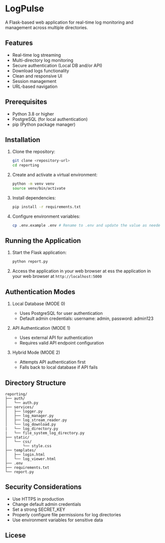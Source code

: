 # LogPulse

A Flask-based web application for real-time log monitoring and management across multiple directories.

## Features

- Real-time log streaming
- Multi-directory log monitoring
- Secure authentication (Local DB and/or API)
- Download logs functionality
- Clean and responsive UI
- Session management
- URL-based navigation

## Prerequisites

- Python 3.8 or higher
- PostgreSQL (for local authentication)
- pip (Python package manager)

## Installation

1. Clone the repository:

    ```bash
    git clone <repository-url>
    cd reporting
    ```

2. Create and activate a virtual environment:

    ```bash
    python -m venv venv
    source venv/bin/activate
    ```

3. Install dependencies:

    ```bash
    pip install -r requirements.txt
    ```

4. Configure environment variables:

    ```bash
    cp .env.example .env # Rename to .env and update the value as needed
    ```

## Running the Application

1. Start the Flask application:

    ```bash
    python report.py
    ```

2. Access the application in your web browser at ess the application in your web browser at `http://localhost:5000`

## Authentication Modes

1. Local Database (MODE 0)
   - Uses PostgreSQL for user authentication
   - Default admin credentials: username: admin, password: admin123

2. API Authentication (MODE 1)
   - Uses external API for authentication
   - Requires valid API endpoint configuration

3. Hybrid Mode (MODE 2)
   - Attempts API authentication first
   - Falls back to local database if API fails

## Directory Structure

```plaintext
reporting/
├── auth/
│   └── auth.py
├── services/
│   ├── logger.py
│   ├── log_manager.py
│   ├── log_stream_reader.py
│   └── log_download.py
|   └── log_directory.py
|   └── file_system_log_directory.py
├── static/
│   └── css/
│       └── style.css
├── templates/
│   ├── login.html
│   └── log_viewer.html
├── .env
├── requirements.txt
└── report.py
```

## Security Considerations

- Use HTTPS in production
- Change default admin credentials
- Set a strong SECRET_KEY
- Properly configure file permissions for log directories
- Use environment variables for sensitive data

## Licese
